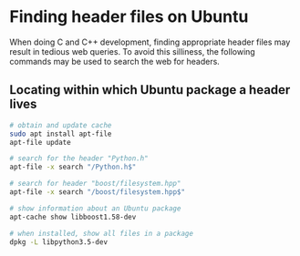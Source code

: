 # Finding header files on Ubuntu

When doing C and C++ development, finding appropriate header files may result in tedious web queries.
To avoid this silliness, the following commands may be used to search the web for headers.

## Locating within which Ubuntu package a header lives

```sh
# obtain and update cache
sudo apt install apt-file
apt-file update

# search for the header "Python.h"
apt-file -x search "/Python.h$"

# search for header "boost/filesystem.hpp"
apt-file -x search "/boost/filesystem.hpp$"

# show information about an Ubuntu package
apt-cache show libboost1.58-dev

# when installed, show all files in a package
dpkg -L libpython3.5-dev
```
